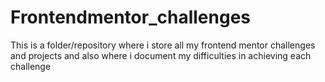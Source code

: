 # Frontendmentor_challenges
This is a folder/repository where i store all my frontend mentor challenges and projects
and also where i document my difficulties in achieving each challenge

